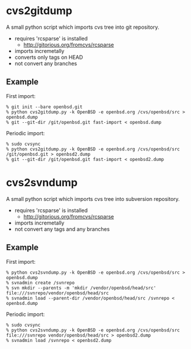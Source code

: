 cvs2gitdump
===========

A small python script which imports cvs tree into git repository.

- requires 'rcsparse' is installed
  - http://gitorious.org/fromcvs/rcsparse
- imports incremetally
- converts only tags on HEAD
- not convert any branches

Example
-------

First import:

    % git init --bare openbsd.git
    % python cvs2gitdump.py -k OpenBSD -e openbsd.org /cvs/openbsd/src > openbsd.dump
    % git --git-dir /git/openbsd.git fast-import < openbsd.dump

Periodic import:

    % sudo cvsync
    % python cvs2gitdump.py -k OpenBSD -e openbsd.org /cvs/openbsd/src /git/openbsd.git > openbsd2.dump
    % git --git-dir /git/openbsd.git fast-import < openbsd2.dump

cvs2svndump
===========

A small python script which imports cvs tree into subversion repository.

- requires 'rcsparse' is installed
  - http://gitorious.org/fromcvs/rcsparse
- imports incremetally
- not convert any tags and any branches

Example
-------

First import:

    % python cvs2svndump.py -k OpenBSD -e openbsd.org /cvs/openbsd/src > openbsd.dump
    % svnadmin create /svnrepo
    % svn mkdir --parents -m 'mkdir /vendor/openbsd/head/src' file:///svnrepo/vendor/openbsd/head/src
    % svnadmin load --parent-dir /vendor/openbsd/head/src /svnrepo < openbsd.dump

Periodic import:

    % sudo cvsync
    % python cvs2svndump.py -k OpenBSD -e openbsd.org /cvs/openbsd/src file:///svnrepo vendor/openbsd/head/src > openbsd2.dump
    % svnadmin load /svnrepo < openbsd2.dump

